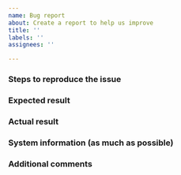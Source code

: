 ```yaml
---
name: Bug report
about: Create a report to help us improve
title: ''
labels: ''
assignees: ''

---
```


### Steps to reproduce the issue



### Expected result



### Actual result



### System information (as much as possible)



### Additional comments
